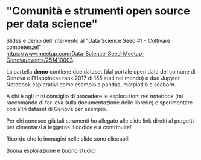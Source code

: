 # "Comunità e strumenti open source per data science"

Slides e demo dell'intervento al "Data Science Seed #1 - Coltivare competenze!"  
https://www.meetup.com/Data-Science-Seed-Meetup-Genova/events/251410003. 

La cartella **demo** contiene due dataset (dal portale open data del comune di Genova e l'Happiness rank 2017 di 155 stati nel mondo) e due Jupyter Notebook esplorativi come esempio a pandas, matplotlib e seaborn.  

A chi è agli inizi consiglio di procedere le esplorazioni nei notebook (mi raccomando di far leva sulla documentazione delle librerie) e sperimentare con altri dataset di Genova per esempio.  

Per chi conosce già tali strumenti ho allegato alle slide link diretti al progetti per cimentarsi a leggerne il codice e a contribuire!  

Ricordo che le immagini nelle slide sono cliccabili.  

Buona esplorazione e buono studio!  
